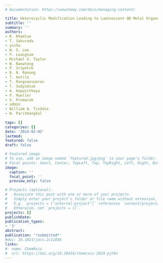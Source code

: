 ```yaml
---
# Documentation: https://wowchemy.com/docs/managing-content/

title: Heterocyclic Modification Leading to Luminescent 0D Metal Organochalcogenide with Stable X-ray Scintillating Properties
subtitle: ''
summary: ''
authors:
- R. Khamlue
- T. Sakurada
- yscho
- W. S. Lee
- P. Leangtom
- Michael G. Taylor
- W. Naewtong
- P. Sripetch
- B. N. Ranong
- T. Autila
- T. Rungseesumran
- T. Sudyodsuk
- A. Kopwitthaya
- P. Mueller
- V. Promarak
- admin
- William A. Tisdale
- W. Paritmongkol
 
tags: []
categories: []
date: '2024-02-02'
lastmod: 
featured: false
draft: false

# Featured image
# To use, add an image named `featured.jpg/png` to your page's folder.
# Focal points: Smart, Center, TopLeft, Top, TopRight, Left, Right, BottomLeft, Bottom, BottomRight.
image:
  caption: ''
  focal_point: ''
  preview_only: false

# Projects (optional).
#   Associate this post with one or more of your projects.
#   Simply enter your project's folder or file name without extension.
#   E.g. `projects = ["internal-project"]` references `content/project/deep-learning/index.md`.
#   Otherwise, set `projects = []`.
projects: []
publishDate: 
publication_types:
- '3'
abstract: 
publication: '*submitted*'
#doi: 10.1021/jacs.2c11858
links:
#- name: ChemRxiv
#  url: https://doi.org/10.26434/chemrxiv-2024-pjh9z
---
```

